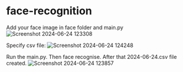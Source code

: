 # face-recognition

Add your face image in face folder and main.py
![Screenshot 2024-06-24 123308](https://github.com/Nitin-kul/face-recognition/assets/147025418/44d5d2fe-bb2e-4051-af52-2ff9cfbdec7a)

Specify csv file:
![Screenshot 2024-06-24 124248](https://github.com/Nitin-kul/face-recognition/assets/147025418/62d871b6-3658-4617-8059-f16abf069442)


Run the main.py. Then face recognise.
After that 2024-06-24.csv file created.
![Screenshot 2024-06-24 123857](https://github.com/Nitin-kul/face-recognition/assets/147025418/5275e0dc-9c3a-4134-9695-768454576f05)
